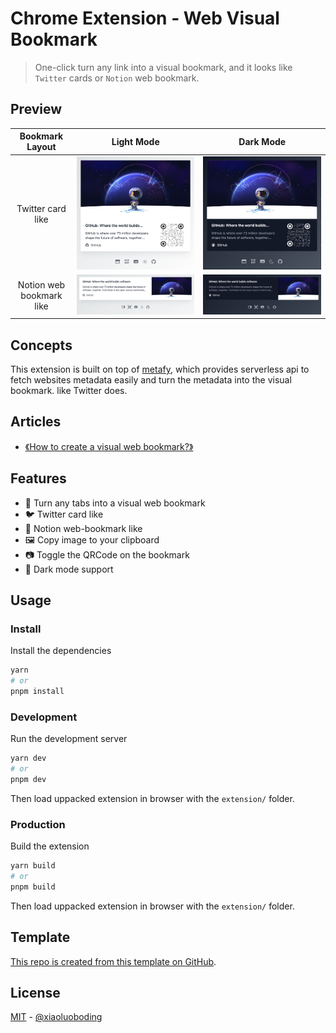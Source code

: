 # Chrome Extension - Web Visual Bookmark

> One-click turn any link into a visual bookmark, and it looks like `Twitter` cards or `Notion` web bookmark.

## Preview

| Bookmark Layout | Light Mode | Dark Mode |
| :---: | :---: | :---: |
| Twitter card like | ![](./assets/chrome-web-bookmark_03.png) | ![](./assets/chrome-web-bookmark_04.png) |
| Notion web bookmark like | ![](./assets/chrome-web-bookmark_02.png) | ![](./assets/chrome-web-bookmark_01.png) |

## Concepts

This extension is built on top of [metafy](https://github.com/xiaoluoboding/metafy), which provides serverless api to fetch websites metadata easily and turn the metadata into the visual bookmark. like Twitter does.

## Articles

* [《How to create a visual web bookmark?》](https://www.xlbd.me/posts/2021-08-16-how-to-create-a-visual-web-bookmark.html)

## Features

* 🔮 Turn any tabs into a visual web bookmark
* 🐦 Twitter card like
* 🔖 Notion web-bookmark like
* 🖼️ Copy image to your clipboard
* 📷 Toggle the QRCode on the bookmark
* 🌛 Dark mode support

## Usage

### Install

Install the dependencies

```bash
yarn
# or
pnpm install
```

### Development

Run the development server

```bash
yarn dev
# or
pnpm dev
```

Then load uppacked extension in browser with the `extension/` folder.

### Production

Build the extension

```bash
yarn build
# or
pnpm build
```

Then load uppacked extension in browser with the `extension/` folder.

## Template

[This repo is created from this template on GitHub](https://github.com/xiaoluoboding/vitesse-modernized-chrome-ext/generate).

## License

[MIT](./LICENSE) - [@xiaoluoboding](https://github.com/xiaoluoboding)
